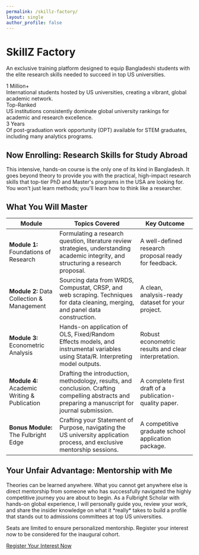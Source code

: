 ```yaml
---
permalink: /skillz-factory/
layout: single
author_profile: false
---
```


<div class="skillz-hero">
  <div class="skillz-logo" data-aos="zoom-in"><i class="fas fa-rocket"></i></div>
  <h1 data-aos="fade-down" data-aos-delay="100">SkillZ Factory</h1>
  <p class="skillz-subtitle" data-aos="fade-down" data-aos-delay="200">An exclusive training platform designed to equip Bangladeshi students with the elite research skills needed to succeed in top US universities.</p>
</div>

<div class="facts-section">
  <div class="fact-card" data-aos="fade-up" data-aos-delay="100">
    <div class="fact-number">1 Million+</div>
    <div class="fact-text">International students hosted by US universities, creating a vibrant, global academic network.</div>
  </div>
  <div class="fact-card" data-aos="fade-up" data-aos-delay="250">
    <div class="fact-number">Top-Ranked</div>
    <div class="fact-text">US institutions consistently dominate global university rankings for academic and research excellence.</div>
  </div>
  <div class="fact-card" data-aos="fade-up" data-aos-delay="400">
    <div class="fact-number">3 Years</div>
    <div class="fact-text">Of post-graduation work opportunity (OPT) available for STEM graduates, including many analytics programs.</div>
  </div>
</div>

<div class="course-highlight-box" data-aos="zoom-in-up">
  <h2>Now Enrolling: <strong>Research Skills for Study Abroad</strong></h2>
  <p>This intensive, hands-on course is the only one of its kind in Bangladesh. It goes beyond theory to provide you with the practical, high-impact research skills that top-tier PhD and Master's programs in the USA are looking for. You won't just learn methods; you'll learn how to think like a researcher.</p>
</div>

<h2 class="text-center" data-aos="fade-up">What You Will Master</h2>

<div class="syllabus-table-wrapper" data-aos="fade-up">
  <table class="syllabus-table">
    <thead>
      <tr>
        <th>Module</th>
        <th>Topics Covered</th>
        <th>Key Outcome</th>
      </tr>
    </thead>
    <tbody>
      <tr>
        <td><strong>Module 1:</strong> Foundations of Research</td>
        <td>Formulating a research question, literature review strategies, understanding academic integrity, and structuring a research proposal.</td>
        <td>A well-defined research proposal ready for feedback.</td>
      </tr>
      <tr>
        <td><strong>Module 2:</strong> Data Collection & Management</td>
        <td>Sourcing data from WRDS, Compustat, CRSP, and web scraping. Techniques for data cleaning, merging, and panel data construction.</td>
        <td>A clean, analysis-ready dataset for your project.</td>
      </tr>
      <tr>
        <td><strong>Module 3:</strong> Econometric Analysis</td>
        <td>Hands-on application of OLS, Fixed/Random Effects models, and instrumental variables using Stata/R. Interpreting model outputs.</td>
        <td>Robust econometric results and clear interpretation.</td>
      </tr>
      <tr>
        <td><strong>Module 4:</strong> Academic Writing & Publication</td>
        <td>Drafting the introduction, methodology, results, and conclusion. Crafting compelling abstracts and preparing a manuscript for journal submission.</td>
        <td>A complete first draft of a publication-quality paper.</td>
      </tr>
      <tr>
        <td><strong>Bonus Module:</strong> The Fulbright Edge</td>
        <td>Crafting your Statement of Purpose, navigating the US university application process, and exclusive mentorship sessions.</td>
        <td>A competitive graduate school application package.</td>
      </tr>
    </tbody>
  </table>
</div>

<div class="usp-section" data-aos="fade-up">
  <h2>Your Unfair Advantage: Mentorship with Me</h2>
  <p>Theories can be learned anywhere. What you cannot get anywhere else is direct mentorship from someone who has successfully navigated the highly competitive journey you are about to begin. As a Fulbright Scholar with hands-on global experience, I will personally guide you, review your work, and share the insider knowledge on what it *really* takes to build a profile that stands out to admissions committees at top US universities.</p>
</div>

<div class="cta-section">
  <p data-aos="fade-up">Seats are limited to ensure personalized mentorship. Register your interest now to be considered for the inaugural cohort.</p>
  <a href="YOUR_GOOGLE_FORM_LINK_HERE" class="btn btn--success btn--lg" target="_blank" rel="noopener noreferrer" data-aos="zoom-in" data-aos-delay="200">Register Your Interest Now</a>
</div>